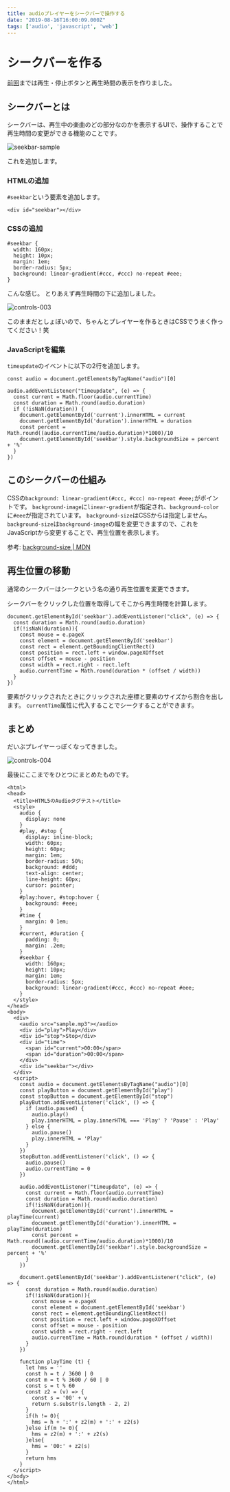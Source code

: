```yaml
---
title: audioプレイヤーをシークバーで操作する
date: "2019-08-16T16:00:09.000Z"
tags: ['audio', 'javascript', 'web']
---
```


# シークバーを作る

[前回](../audio-player)までは再生・停止ボタンと再生時間の表示を作りました。

## シークバーとは

シークバーは、再生中の楽曲のどの部分なのかを表示するUIで、操作することで再生時間の変更ができる機能のことです。

![seekbar-sample](seekbar-sample.png "seekbar-sample")

これを追加します。

### HTMLの追加

`#seekbar`という要素を追加します。

```html:title=<span>HTML</span>
<div id="seekbar"></div>
```

### CSSの追加

```css:title=<span>CSS</span>
#seekbar {
  width: 160px;
  height: 10px;
  margin: 1em;
  border-radius: 5px;
  background: linear-gradient(#ccc, #ccc) no-repeat #eee;
}
```

こんな感じ。
とりあえず再生時間の下に追加しました。

![controls-003](controls-003.png "controls-003")

このままだとしょぼいので、ちゃんとプレイヤーを作るときはCSSでうまく作ってください！笑

### JavaScriptを編集

`timeupdate`のイベントに以下の2行を追加します。

```javascript{9,10}:title=<span>JavaScript</span>
const audio = document.getElementsByTagName("audio")[0]

audio.addEventListener("timeupdate", (e) => {
  const current = Math.floor(audio.currentTime)
  const duration = Math.round(audio.duration)
  if (!isNaN(duration)) {
    document.getElementById('current').innerHTML = current
    document.getElementById('duration').innerHTML = duration
    const percent = Math.round((audio.currentTime/audio.duration)*1000)/10
    document.getElementById('seekbar').style.backgroundSize = percent + '%'
  }
})
```

## このシークバーの仕組み
CSSの`background: linear-gradient(#ccc, #ccc) no-repeat #eee;`がポイントです。
`background-image`に`linear-gradient`が指定され、`background-color`に`#eee`が指定されています。
`background-size`はCSSからは指定しません。
`background-size`は`background-image`の幅を変更できますので、これをJavaScriptから変更することで、再生位置を表示します。

参考: <a href='https://developer.mozilla.org/ja/docs/Web/CSS/background-size' target='_blank'>background-size | MDN</a>

## 再生位置の移動

通常のシークバーはシークという名の通り再生位置を変更できます。

シークバーをクリックした位置を取得してそこから再生時間を計算します。

```javascript:title=<span>JavaScript</span>
document.getElementById('seekbar').addEventListener("click", (e) => {
  const duration = Math.round(audio.duration)
  if(!isNaN(duration)){
    const mouse = e.pageX
    const element = document.getElementById('seekbar')
    const rect = element.getBoundingClientRect()
    const position = rect.left + window.pageXOffset
    const offset = mouse - position
    const width = rect.right - rect.left
    audio.currentTime = Math.round(duration * (offset / width))
  }
})
```

要素がクリックされたときにクリックされた座標と要素のサイズから割合を出します。
`currentTime`属性に代入することでシークすることができます。

## まとめ

だいぶプレイヤーっぽくなってきました。

![controls-004](controls-004.png "controls-004")

最後にここまでをひとつにまとめたものです。

```html:title=<span>index.html</span>
<html>
<head>
  <title>HTML5のAudioタグテスト</title>
  <style>
    audio {
      display: none
    }
    #play, #stop {
      display: inline-block;
      width: 60px;
      height: 60px;
      margin: 1em;
      border-radius: 50%;
      background: #ddd;
      text-align: center;
      line-height: 60px;
      cursor: pointer;
    }
    #play:hover, #stop:hover {
      background: #eee;
    }
    #time {
      margin: 0 1em;
    }
    #current, #duration {
      padding: 0;
      margin: .2em;
    }
    #seekbar {
      width: 160px;
      height: 10px;
      margin: 1em;
      border-radius: 5px;
      background: linear-gradient(#ccc, #ccc) no-repeat #eee;
    }
  </style>
</head>
<body>
  <div>
    <audio src="sample.mp3"></audio>
    <div id="play">Play</div>
    <div id="stop">Stop</div>
    <div id="time">
      <span id="current">00:00</span>
      <span id="duration">00:00</span>
    </div>
    <div id="seekbar"></div>
  </div>
  <script>
    const audio = document.getElementsByTagName("audio")[0]
    const playButton = document.getElementById("play")
    const stopButton = document.getElementById("stop")
    playButton.addEventListener('click', () => {
      if (audio.paused) {
        audio.play()
        play.innerHTML = play.innerHTML === 'Play' ? 'Pause' : 'Play'
      } else {
        audio.pause()
        play.innerHTML = 'Play'
      }
    })
    stopButton.addEventListener('click', () => {
      audio.pause()
      audio.currentTime = 0
    })

    audio.addEventListener("timeupdate", (e) => {
      const current = Math.floor(audio.currentTime)
      const duration = Math.round(audio.duration)
      if(!isNaN(duration)){
        document.getElementById('current').innerHTML = playTime(current)
        document.getElementById('duration').innerHTML = playTime(duration)
        const percent = Math.round((audio.currentTime/audio.duration)*1000)/10
        document.getElementById('seekbar').style.backgroundSize = percent + '%'
      }
    })

    document.getElementById('seekbar').addEventListener("click", (e) => {
      const duration = Math.round(audio.duration)
      if(!isNaN(duration)){
        const mouse = e.pageX
        const element = document.getElementById('seekbar')
        const rect = element.getBoundingClientRect()
        const position = rect.left + window.pageXOffset
        const offset = mouse - position
        const width = rect.right - rect.left
        audio.currentTime = Math.round(duration * (offset / width))
      }
    })

    function playTime (t) {
      let hms = ''
      const h = t / 3600 | 0
      const m = t % 3600 / 60 | 0
      const s = t % 60
      const z2 = (v) => {
        const s = '00' + v
        return s.substr(s.length - 2, 2)
      }
      if(h != 0){
        hms = h + ':' + z2(m) + ':' + z2(s)
      }else if(m != 0){
        hms = z2(m) + ':' + z2(s)
      }else{
        hms = '00:' + z2(s)
      }
      return hms
    }
  </script>
</body>
</html>
```